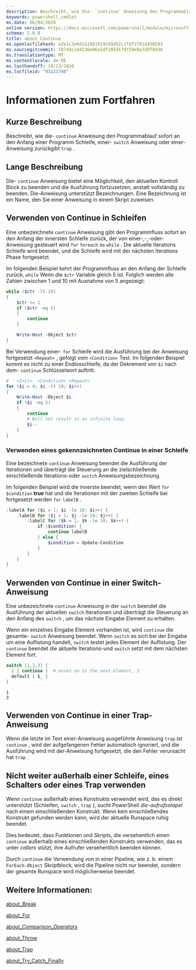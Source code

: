 ```yaml
---
description: Beschreibt, wie die- `continue` Anweisung den Programmablauf sofort an den Anfang einer Programm Schleife, einer- `switch` Anweisung oder einer-Anweisung zurückgibt `trap` .
keywords: powershell,cmdlet
ms.date: 06/04/2020
online version: https://docs.microsoft.com/powershell/module/microsoft.powershell.core/about/about_continue?view=powershell-6&WT.mc_id=ps-gethelp
schema: 2.0.0
title: about_Continue
ms.openlocfilehash: e2e1c3e6d1a1881919c69d52c1fdf27814450293
ms.sourcegitcommit: f874dc1d4236e06a3df195d179f59e0a7d9f8436
ms.translationtype: MT
ms.contentlocale: de-DE
ms.lasthandoff: 10/13/2020
ms.locfileid: "93221740"
---
```

# <a name="about-continue"></a>Informationen zum Fortfahren

## <a name="short-description"></a>Kurze Beschreibung

Beschreibt, wie die- `continue` Anweisung den Programmablauf sofort an den Anfang einer Programm Schleife, einer- `switch` Anweisung oder einer-Anweisung zurückgibt `trap` .

## <a name="long-description"></a>Lange Beschreibung

Die- `continue` Anweisung bietet eine Möglichkeit, den aktuellen Kontroll Block zu beenden und die Ausführung fortzusetzen, anstatt vollständig zu beenden. Die-Anweisung unterstützt Bezeichnungen.
Eine Bezeichnung ist ein Name, den Sie einer Anweisung in einem Skript zuweisen.

## <a name="using-continue-in-loops"></a>Verwenden von Continue in Schleifen

Eine unbezeichnete `continue` Anweisung gibt den Programmfluss sofort an den Anfang der innersten Schleife zurück, der von einer-,-,-oder-Anweisung gesteuert wird `for` `foreach` `do` `while` . Die aktuelle Iterations Schleife wird beendet, und die Schleife wird mit der nächsten Iterations Phase fortgesetzt.

Im folgenden Beispiel kehrt der Programmfluss an den Anfang der Schleife zurück, `while` Wenn die `$ctr` Variable gleich 5 ist. Folglich werden alle Zahlen zwischen 1 und 10 mit Ausnahme von 5 angezeigt:

```powershell
while ($ctr -lt 10)
{
    $ctr += 1
    if ($ctr -eq 5)
    {
        continue
    }

    Write-Host -Object $ctr
}
```

Bei Verwendung einer- `for` Schleife wird die Ausführung bei der Anweisung fortgesetzt `<Repeat>` , gefolgt vom `<Condition>` Test. Im folgenden Beispiel kommt es nicht zu einer Endlosschleife, da der Dekrement von `$i` nach dem- `continue` Schlüsselwort auftritt.

```powershell
#   <Init>  <Condition> <Repeat>
for ($i = 0; $i -lt 10; $i++)
{
    Write-Host -Object $i
    if ($i -eq 5)
    {
        continue
        # Will not result in an infinite loop.
        $i--
    }
}
```

### <a name="using-a-labeled-continue-in-a-loop"></a>Verwenden eines gekennzeichneten Continue in einer Schleife

Eine bezeichnete `continue` Anweisung beendet die Ausführung der Iterationen und überträgt die Steuerung an die zielschließende einschließende Iterations-oder `switch` Anweisungsbezeichnung.

Im folgenden Beispiel wird die innerste beendet, wenn den Wert `for` `$condition` **true** hat und die Iterationen mit der zweiten Schleife bei fortgesetzt werden `for` `labelB` .

```powershell
:labelA for ($i = 1; $i -le 10; $i++) {
    :labelB for ($j = 1; $j -le 10; $j++) {
        :labelC for ($k = 1; $k -le 10; $k++) {
            if ($condition) {
                continue labelB
            } else {
                $condition = Update-Condition
            }
        }
    }
}
```

## <a name="using-continue-in-a-switch-statement"></a>Verwenden von Continue in einer Switch-Anweisung

Eine unbezeichnete `continue` Anweisung in der `switch` beendet die Ausführung der aktuellen `switch` Iterationen und überträgt die Steuerung an den Anfang des `switch` , um das nächste Eingabe Element zu erhalten.

Wenn ein einzelnes Eingabe Element vorhanden ist, wird `continue` die gesamte- `switch` Anweisung beendet.
Wenn `switch` es sich bei der Eingabe um eine Auflistung handelt, `switch` testet jedes Element der Auflistung. Der `continue` beendet die aktuelle Iterations-und `switch` setzt mit dem nächsten Element fort.

```powershell
switch (1,2,3) {
  2 { continue }  # moves on to the next element, 3
  default { $_ }
}
```

```Output
1
3
```

## <a name="using-continue-in-a-trap-statement"></a>Verwenden von Continue in einer Trap-Anweisung

Wenn die letzte im Text einer-Anweisung ausgeführte Anweisung `trap` ist `continue` , wird der aufgefangenen Fehler automatisch ignoriert, und die Ausführung wird mit der-Anweisung fortgesetzt, die den Fehler verursacht hat `trap` .

## <a name="do-not-use-continue-outside-of-a-loop-switch-or-trap"></a>Nicht weiter außerhalb einer Schleife, eines Schalters oder eines Trap verwenden

Wenn `continue` außerhalb eines Konstrukts verwendet wird, das es direkt unterstützt (Schleifen, `switch` , `trap` ), sucht PowerShell _die-aufrufsstapel_ nach einem einschließenden Konstrukt. Wenn kein einschließendes Konstrukt gefunden werden kann, wird der aktuelle Runspace ruhig beendet.

Dies bedeutet, dass Funktionen und Skripts, die versehentlich einen `continue` außerhalb eines einschließenden Konstrukts verwenden, das es unter _callers_ stützt, ihre Aufrufer versehentlich beenden können.

Durch `continue` die Verwendung von in einer Pipeline, wie z. b. einem `ForEach-Object` Skriptblock, wird die Pipeline nicht nur beendet, sondern der gesamte Runspace wird möglicherweise beendet.

## <a name="see-also"></a>Weitere Informationen:

[about_Break](about_Break.md)

[about_For](about_For.md)

[about_Comparison_Operators](about_Comparison_Operators.md)

[about_Throw](about_Throw.md)

[about_Trap](about_Trap.md)

[about_Try_Catch_Finally](about_Try_Catch_Finally.md)
